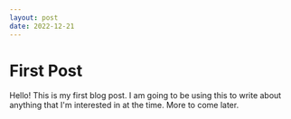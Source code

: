 ```yaml
---
layout: post
date: 2022-12-21
---
```


# First Post

Hello! This is my first blog post. I am going to be using this to write about anything that I'm interested in at the time. More to come later.

